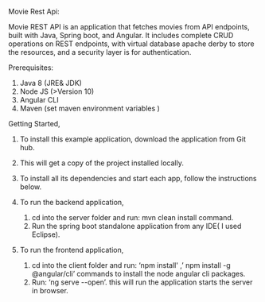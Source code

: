 Movie Rest Api:

Movie REST API is an application that fetches movies from API endpoints, built with Java, Spring boot, and Angular. It includes complete CRUD operations on REST endpoints, with virtual database apache derby to store the resources, and a security layer is for authentication.

Prerequisites:

1.	Java 8 (JRE& JDK)
2.	Node JS (>Version 10)
3.	Angular CLI 
4.	Maven (set maven environment variables )

Getting Started,

1.	To install this example application, download the application from Git hub.
2.	This will get a copy of the project installed locally. 
3.	To install all its dependencies and start each app, follow the instructions below. 
4.	To run the backend application,
      1) cd into the server folder and run: mvn clean install command.
      2) Run the spring boot standalone application from any IDE( I used Eclipse).
      
5.	To run the frontend application, 
      1) cd into the client folder and run: ‘npm install' ,’ npm install -g @angular/cli’ commands to install the node angular cli                  packages.
      2) Run: ‘ng serve --open’. this will run the application starts the server in browser.
